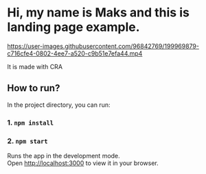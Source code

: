 # Hi, my name is Maks and this is landing page example.

https://user-images.githubusercontent.com/96842769/199969879-c716cfe4-0802-4ee7-a520-c9b51e7efa44.mp4

It is made with CRA

## How to run?

In the project directory, you can run:

### 1. `npm install`

### 2. `npm start`

Runs the app in the development mode.\
Open [http://localhost:3000](http://localhost:3000) to view it in your browser.
